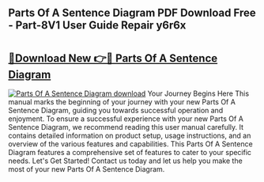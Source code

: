 ## Parts Of A Sentence Diagram PDF Download Free - Part-8V1 User Guide Repair y6r6x

# <h2><a href="http://dfk96rt.blite.top/?on=Parts+Of+A+Sentence+Diagram">🔗Download New 👉🔴 Parts Of A Sentence Diagram</a></h2>

[![Parts Of A Sentence Diagram download](https://i.imgur.com/lujVjoI.png)](http://dfk96rt.blite.top/?on=Parts+Of+A+Sentence+Diagram)
Your Journey Begins Here This manual marks the beginning of your journey with your new Parts Of A Sentence Diagram, guiding you towards successful operation and enjoyment. To ensure a successful experience with your new Parts Of A Sentence Diagram, we recommend reading this user manual carefully. It contains detailed information on product setup, usage instructions, and an overview of the various features and capabilities. This Parts Of A Sentence Diagram features a comprehensive set of features to cater to your specific needs. Let's Get Started! Contact us today and let us help you make the most of your new Parts Of A Sentence Diagram.
